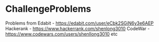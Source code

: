 # ChallengeProblems
Problems from 
Edabit - https://edabit.com/user/eCbk2SGiN6y3e6AEP
Hackerank - https://www.hackerrank.com/shenlong3010
CodeWar - https://www.codewars.com/users/shenllong3010
etc
